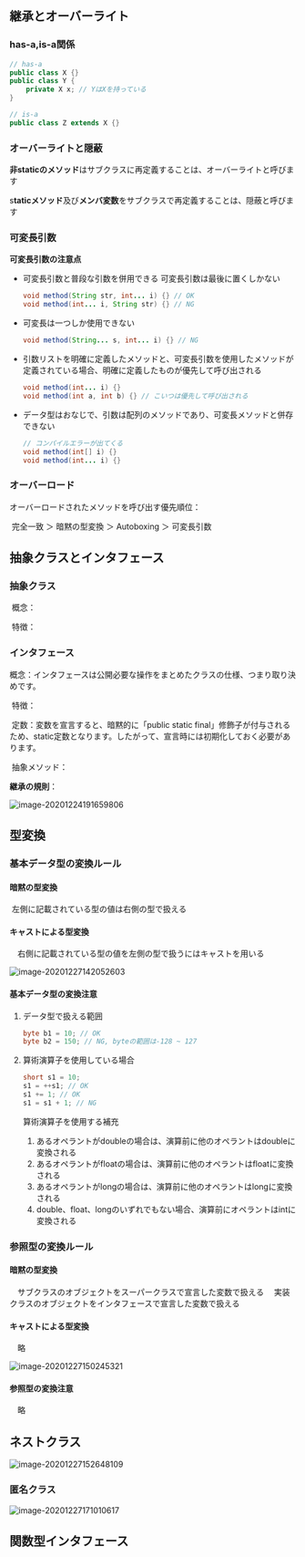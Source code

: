 ## 継承とオーバーライト

### has-a,is-a関係

```java
// has-a
public class X {}
public class Y {
	private X x; // YはXを持っている
}

// is-a
public class Z extends X {}
```

### オーバーライトと隠蔽

**非staticのメソッド**はサブクラスに再定義することは、オーバーライトと呼びます

s**taticメソッド**及び**メンバ変数**をサブクラスで再定義することは、隠蔽と呼びます

### 可変長引数

**可変長引数の注意点**

- 可変長引数と普段な引数を併用できる
  可変長引数は最後に置くしかない

  ```java
  void method(String str, int... i) {} // OK
  void method(int... i, String str) {} // NG
  ```

- 可変長は一つしか使用できない

  ```java
  void method(String... s, int... i) {} // NG
  ```

- 引数リストを明確に定義したメソッドと、可変長引数を使用したメソッドが定義されている場合、明確に定義したものが優先して呼び出される

  ```java
  void method(int... i) {}
  void method(int a, int b) {} // こいつは優先して呼び出される
  ```

- データ型はおなじで、引数は配列のメソッドであり、可変長メソッドと併存できない

  ```java
  // コンパイルエラーが出てくる
  void method(int[] i) {}
  void method(int... i) {}
  ```

### オーバーロード

オーバーロードされたメソッドを呼び出す優先順位：

​	完全一致 ＞ 暗黙の型変換 ＞ Autoboxing ＞ 可変長引数

## 抽象クラスとインタフェース

### 抽象クラス

​	概念：

​	特徴：

### インタフェース

​	概念：インタフェースは公開必要な操作をまとめたクラスの仕様、つまり取り決めです。

​	特徴：

​	定数：変数を宣言すると、暗黙的に「public  static  final」修飾子が付与されるため、static定数となります。したがって、宣言時には初期化しておく必要があります。

​	抽象メソッド：

**継承の規則**：

![image-20201224191659806](C:\Users\zzq\AppData\Roaming\Typora\typora-user-images\image-20201224191659806.png)

## 型変換

### 基本データ型の変換ルール

#### 暗黙の型変換

​	左側に記載されている型の値は右側の型で扱える

#### キャストによる型変換

　右側に記載されている型の値を左側の型で扱うにはキャストを用いる

![image-20201227142052603](C:\Users\zzq\AppData\Roaming\Typora\typora-user-images\image-20201227142052603.png)

#### 基本データ型の変換注意

1. データ型で扱える範囲

   ```java
   byte b1 = 10; // OK
   byte b2 = 150; // NG, byteの範囲は-128 ~ 127
   ```

2. 算術演算子を使用している場合

   ```java
   short s1 = 10;
   s1 = ++s1; // OK
   s1 += 1; // OK
   s1 = s1 + 1; // NG
   ```

   算術演算子を使用する補充

   1. あるオペラントがdoubleの場合は、演算前に他のオペラントはdoubleに変換される
   2. あるオペラントがfloatの場合は、演算前に他のオペラントはfloatに変換される
   3. あるオペラントがlongの場合は、演算前に他のオペラントはlongに変換される
   4. double、float、longのいずれでもない場合、演算前にオペラントはintに変換される

### 参照型の変換ルール

#### 暗黙の型変換

　サブクラスのオブジェクトをスーパークラスで宣言した変数で扱える
　実装クラスのオブジェクトをインタフェースで宣言した変数で扱える

#### キャストによる型変換

　略

![image-20201227150245321](C:\Users\zzq\AppData\Roaming\Typora\typora-user-images\image-20201227150245321.png)

#### 参照型の変換注意

　略

## ネストクラス

![image-20201227152648109](C:\Users\zzq\AppData\Roaming\Typora\typora-user-images\image-20201227152648109.png)

### 匿名クラス

![image-20201227171010617](C:\Users\zzq\AppData\Roaming\Typora\typora-user-images\image-20201227171010617.png)

## 関数型インタフェース